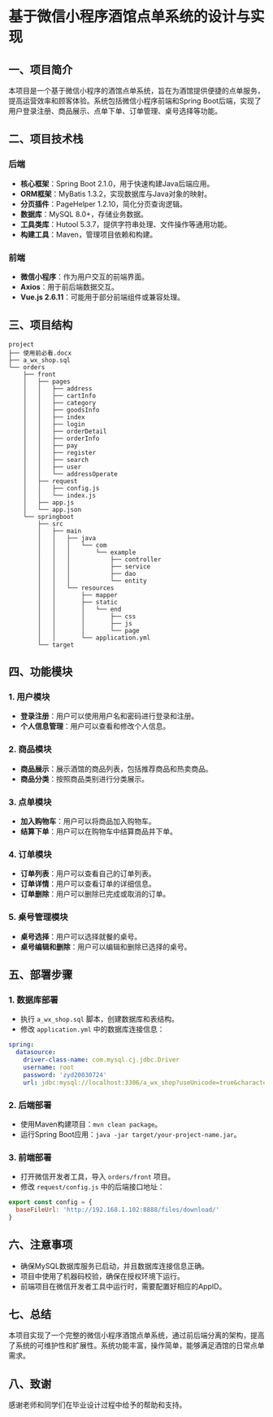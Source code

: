 # 基于微信小程序酒馆点单系统的设计与实现

## 一、项目简介
本项目是一个基于微信小程序的酒馆点单系统，旨在为酒馆提供便捷的点单服务，提高运营效率和顾客体验。系统包括微信小程序前端和Spring Boot后端，实现了用户登录注册、商品展示、点单下单、订单管理、桌号选择等功能。

## 二、项目技术栈
### 后端
- **核心框架**：Spring Boot 2.1.0，用于快速构建Java后端应用。
- **ORM框架**：MyBatis 1.3.2，实现数据库与Java对象的映射。
- **分页插件**：PageHelper 1.2.10，简化分页查询逻辑。
- **数据库**：MySQL 8.0+，存储业务数据。
- **工具类库**：Hutool 5.3.7，提供字符串处理、文件操作等通用功能。
- **构建工具**：Maven，管理项目依赖和构建。

### 前端
- **微信小程序**：作为用户交互的前端界面。
- **Axios**：用于前后端数据交互。
- **Vue.js 2.6.11**：可能用于部分前端组件或兼容处理。

## 三、项目结构
```
project
├── 使用前必看.docx
├── a_wx_shop.sql
└── orders
    ├── front
    │   ├── pages
    │   │   ├── address
    │   │   ├── cartInfo
    │   │   ├── category
    │   │   ├── goodsInfo
    │   │   ├── index
    │   │   ├── login
    │   │   ├── orderDetail
    │   │   ├── orderInfo
    │   │   ├── pay
    │   │   ├── register
    │   │   ├── search
    │   │   ├── user
    │   │   └── addressOperate
    │   ├── request
    │   │   ├── config.js
    │   │   └── index.js
    │   ├── app.js
    │   └── app.json
    └── springboot
        ├── src
        │   ├── main
        │   │   ├── java
        │   │   │   └── com
        │   │   │       └── example
        │   │   │           ├── controller
        │   │   │           ├── service
        │   │   │           ├── dao
        │   │   │           └── entity
        │   │   └── resources
        │   │       ├── mapper
        │   │       ├── static
        │   │       │   └── end
        │   │       │       ├── css
        │   │       │       ├── js
        │   │       │       └── page
        │   │       └── application.yml
        └── target
```

## 四、功能模块
### 1. 用户模块
- **登录注册**：用户可以使用用户名和密码进行登录和注册。
- **个人信息管理**：用户可以查看和修改个人信息。

### 2. 商品模块
- **商品展示**：展示酒馆的商品列表，包括推荐商品和热卖商品。
- **商品分类**：按照商品类别进行分类展示。

### 3. 点单模块
- **加入购物车**：用户可以将商品加入购物车。
- **结算下单**：用户可以在购物车中结算商品并下单。

### 4. 订单模块
- **订单列表**：用户可以查看自己的订单列表。
- **订单详情**：用户可以查看订单的详细信息。
- **订单删除**：用户可以删除已完成或取消的订单。

### 5. 桌号管理模块
- **桌号选择**：用户可以选择就餐的桌号。
- **桌号编辑和删除**：用户可以编辑和删除已选择的桌号。

## 五、部署步骤
### 1. 数据库部署
- 执行 `a_wx_shop.sql` 脚本，创建数据库和表结构。
- 修改 `application.yml` 中的数据库连接信息：
```yaml
spring:
  datasource:
    driver-class-name: com.mysql.cj.jdbc.Driver
    username: root
    password: 'zyd20030724'
    url: jdbc:mysql://localhost:3306/a_wx_shop?useUnicode=true&characterEncoding=utf-8&allowMultiQueries=true&useSSL=false&serverTimezone=GMT%2b8
```

### 2. 后端部署
- 使用Maven构建项目：`mvn clean package`。
- 运行Spring Boot应用：`java -jar target/your-project-name.jar`。

### 3. 前端部署
- 打开微信开发者工具，导入 `orders/front` 项目。
- 修改 `request/config.js` 中的后端接口地址：
```javascript
export const config = {
  baseFileUrl: 'http://192.168.1.102:8888/files/download/'
}
```

## 六、注意事项
- 确保MySQL数据库服务已启动，并且数据库连接信息正确。
- 项目中使用了机器码校验，确保在授权环境下运行。
- 前端项目在微信开发者工具中运行时，需要配置好相应的AppID。

## 七、总结
本项目实现了一个完整的微信小程序酒馆点单系统，通过前后端分离的架构，提高了系统的可维护性和扩展性。系统功能丰富，操作简单，能够满足酒馆的日常点单需求。

## 八、致谢
感谢老师和同学们在毕业设计过程中给予的帮助和支持。
